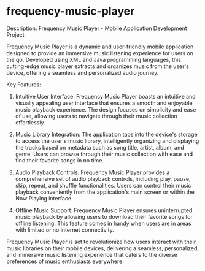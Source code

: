 # frequency-music-player
Description: Frequency Music Player - Mobile Application Development Project

Frequency Music Player is a dynamic and user-friendly mobile application designed to provide an immersive music listening experience for users on the go. Developed using XML and Java programming languages, this cutting-edge music player extracts and organizes music from the user's device, offering a seamless and personalized audio journey.

Key Features:

1. Intuitive User Interface:
Frequency Music Player boasts an intuitive and visually appealing user interface that ensures a smooth and enjoyable music playback experience. The design focuses on simplicity and ease of use, allowing users to navigate through their music collection effortlessly.

2. Music Library Integration:
The application taps into the device's storage to access the user's music library, intelligently organizing and displaying the tracks based on metadata such as song title, artist, album, and genre. Users can browse through their music collection with ease and find their favorite songs in no time.

3. Audio Playback Controls:
Frequency Music Player provides a comprehensive set of audio playback controls, including play, pause, skip, repeat, and shuffle functionalities. Users can control their music playback conveniently from the application's main screen or within the Now Playing interface.

4. Offline Music Support:
Frequency Music Player ensures uninterrupted music playback by allowing users to download their favorite songs for offline listening. This feature comes in handy when users are in areas with limited or no internet connectivity.


Frequency Music Player is set to revolutionize how users interact with their music libraries on their mobile devices, delivering a seamless, personalized, and immersive music listening experience that caters to the diverse preferences of music enthusiasts everywhere.
